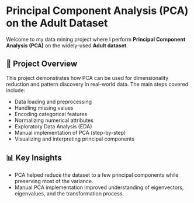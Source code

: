 #  Principal Component Analysis (PCA) on the Adult Dataset

Welcome to my data mining project where I perform **Principal Component Analysis (PCA)** on the widely-used **Adult dataset**.

## 📌 Project Overview

This project demonstrates how PCA can be used for dimensionality reduction and pattern discovery in real-world data. The main steps covered include:

- Data loading and preprocessing  
- Handling missing values  
- Encoding categorical features  
- Normalizing numerical attributes  
- Exploratory Data Analysis (EDA)  
- Manual implementation of PCA (step-by-step)  
- Visualizing and interpreting principal components

## 📊 Key Insights

- PCA helped reduce the dataset to a few principal components while preserving most of the variance.  
- Manual PCA implementation improved understanding of eigenvectors, eigenvalues, and the transformation process.
